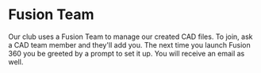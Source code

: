 # Fusion Team

Our club uses a Fusion Team to manage our created CAD files. To join, ask a CAD team member and they'll add you. The next time you launch Fusion 360 you be greeted by a prompt to set it up. You will receive an email as well.

